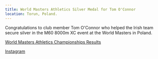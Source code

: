 ```yaml
---
title: World Masters Athletics Silver Medal for Tom O'Connor
location: Torun, Poland.
---
```


Congratulations to club member Tom O'Connor who helped the Irish team secure silver in the M60 8000m XC event at the World Masters in Poland. 

<a href="https://wmaci2023.domtel-sport.pl/?seria=0&runda=3&konkurencja=M8000_60&dzien=&impreza=6" target="_blank" rel="noopener noreferrer">World Masters Athletics Championships Results</a>

<a href="https://www.instagram.com/p/CqTdba-s4Uo/" target="_blank" rel="noopener noreferrer">Instagram</a>